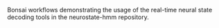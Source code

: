 Bonsai workflows demonstrating the usage of the real-time neural state decoding tools in the neurostate-hmm repository.
